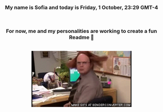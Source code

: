


<div align="center">
<h3 >My name is Sofia and today is Friday, 1 October, 23:29 GMT-4</h3><br>
<h3 >For now, me and my personalities are working to create a fun Readme 👋
</h3><br>
<img src='img/dwight.gif' alt='working...'/>
</div>
